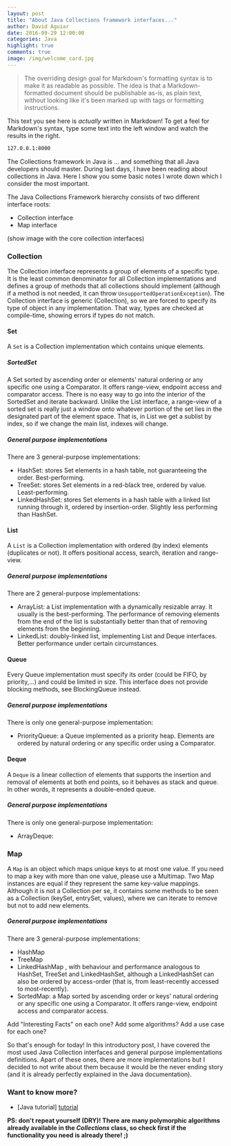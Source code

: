 ```yaml
---
layout: post
title: "About Java Collections framework interfaces..."
author: David Aguiar
date: 2016-09-29 12:00:00
categories: Java
highlight: true
comments: true
image: /img/welcome_card.jpg
---
```

> The overriding design goal for Markdown's
> formatting syntax is to make it as readable
> as possible. The idea is that a
> Markdown-formatted document should be
> publishable as-is, as plain text, without
> looking like it's been marked up with tags
> or formatting instructions.

This text you see here is *actually* written in Markdown! To get a feel for Markdown's syntax, type some text into the left window and watch the results in the right.


```sh
127.0.0.1:8000
```


The Collections framework in Java is ... and something that all Java developers should master.
During last days, I have been reading about collections in Java. Here I show you some basic notes I wrote down which I consider the most important.


The Java Collections Framework hierarchy consists of two different interface roots:
- Collection interface
- Map interface

(show image with the core collection interfaces)

### Collection

The Collection interface represents a group of elements of a specific type. It is the least common denominator for all Collection implementations and defines a group of methods that all collections should implement (although if a method is not needed, it can throw `UnsupportedOperationException`). The Collection interface is generic (Collection<E>), so we are forced to specify its type of object in any implementation. That way, types are checked at compile-time, showing errors if types do not match.

#### Set

A `Set` is a Collection implementation which contains unique elements.

##### SortedSet

A Set sorted by ascending order or elements' natural ordering or any specific one using a Comparator. It offers range-view, endpoint access and comparator access. There is no easy way to go into the interior of the SortedSet and iterate backward. Unlike the List interface, a range-view of a sorted set is really just a window onto whatever portion of the set lies in the designated part of the element space. That is, in List we get a sublist by index, so if we change the main list, indexes will change.

##### General purpose implementations

There are 3 general-purpose implementations: 
 - HashSet: stores Set elements in a hash table, not guaranteeing the order. Best-performing.
 - TreeSet: stores Set elements in a red-black tree, ordered by value. Least-performing.
 - LinkedHashSet: stores Set elements in a hash table with a linked list running through it, ordered by insertion-order. Slightly less performing than HashSet.

#### List

A `List` is a Collection implementation with ordered (by index) elements (duplicates or not). It offers positional access, search, iteration and range-view.

##### General purpose implementations

There are 2 general-purpose implementations: 
- ArrayList: a List implementation with a dynamically resizable array. It usually is the best-performing. The performance of removing elements from the end of the list is substantially better than that of removing elements from the beginning.
- LinkedList: doubly-linked list, implementing List and Deque interfaces. Better performance under certain circumstances.

#### Queue

Every Queue implementation must specify its order (could be FIFO, by priority,...) and could be limited in size. This interface does not provide blocking methods, see BlockingQueue instead.

##### General purpose implementations

There is only one general-purpose implementation: 
- PriorityQueue: a Queue implemented as a priority heap. Elements are ordered by natural ordering or any specific order using a Comparator.

#### Deque

A `Deque` is a linear collection of elements that supports the insertion and removal of elements at both end points, so it behaves as stack and queue. In other words, it represents a double-ended queue.

##### General purpose implementations

There is only one general-purpose implementation:
- ArrayDeque:

### Map

A `Map` is an object which maps unique keys to at most one value. If you need to map a key with more than one value, please use a Multimap. Two Map instances are equal if they represent the same key-value mappings. Although it is not a Collection per se, it contains some methods to be seen as a Collection (keySet, entrySet, values), where we can iterate to remove but not to add new elements.

##### General purpose implementations

There are 3 general-purpose implementations:
 - HashMap
 - TreeMap
 - LinkedHashMap
, with behaviour and performance analogous to HashSet, TreeSet and LinkedHashSet, although a LinkedHashSet can also be ordered by access-order (that is, from least-recently accessed to most-recently).
- SortedMap: a Map sorted by ascending order or keys' natural ordering or any specific one using a Comparator. It offers range-view, endpoint access and comparator access.



Add "Interesting Facts" on each one?
Add some algorithms?
Add a use case for each one?

So that's enough for today! In this introductory post, I have covered the most used Java Collection interfaces and general purpose implementations definitions. Apart of these ones, there are more implementations but I decided to not write about them because it would be the never ending story (and it is already perfectly explained in the Java documentation).


### Want to know more?

- [Java tutorial] [tutorial]

**PS: don't repeat yourself (DRY)! There are many polymorphic algorithms already available in the _Collections_ class, so check first if the functionality you need is already there! ;)**



[//]: # (These are reference links used in the body of this note and get stripped out when the markdown processor does its job)

   [tutorial]: <https://docs.oracle.com/javase/tutorial/collections/interfaces/index.html>
